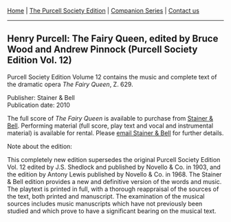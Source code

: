 [Home](/index.md)  |  [The Purcell Society Edition](/purcell-society-edition.md)  |  [Companion Series](/purcell-society-companion-series.md)  |  [Contact us](/contact-us.md)

***  

## Henry Purcell: The Fairy Queen, edited by Bruce Wood and Andrew Pinnock (Purcell Society Edition Vol. 12)  

Purcell Society Edition Volume 12 contains the music and complete text of the dramatic opera *The Fairy Queen*, Z. 629.  

Publisher: Stainer & Bell  
Publication date: 2010  

The full score of *The Fairy Queen* is available to purchase from [Stainer & Bell](https://stainer.co.uk/shop/pe12/). Performing material (full score, play text and vocal and instrumental material) is available for rental. Please [email Stainer & Bell](mailto:post@stainer.co.uk) for further details.  
   
Note about the edition:  

This completely new edition supersedes the original Purcell Society Edition Vol. 12 edited by J.S. Shedlock and published by Novello & Co. in 1903, and the edition by Antony Lewis published by Novello & Co. in 1968. The Stainer & Bell edition provides a new and definitive version of the words and music. The playtext is printed in full, with a thorough reappraisal of the sources of the text, both printed and manuscript. The examination of the musical sources includes music manuscripts which have not previously been studied and which prove to have a significant bearing on the musical text.  

